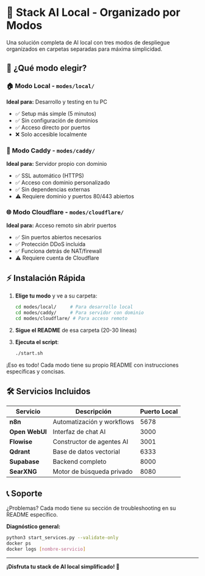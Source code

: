 # 🚀 Stack AI Local - Organizado por Modos

Una solución completa de AI local con tres modos de despliegue organizados en carpetas separadas para máxima simplicidad.

## 🎯 ¿Qué modo elegir?

### 🏠 **Modo Local** - `modes/local/`
**Ideal para:** Desarrollo y testing en tu PC
- ✅ Setup más simple (5 minutos)
- ✅ Sin configuración de dominios
- ✅ Acceso directo por puertos
- ❌ Solo accesible localmente

### 🔐 **Modo Caddy** - `modes/caddy/`
**Ideal para:** Servidor propio con dominio
- ✅ SSL automático (HTTPS)
- ✅ Acceso con dominio personalizado
- ✅ Sin dependencias externas
- ⚠️ Requiere dominio y puertos 80/443 abiertos

### 🌐 **Modo Cloudflare** - `modes/cloudflare/`
**Ideal para:** Acceso remoto sin abrir puertos
- ✅ Sin puertos abiertos necesarios
- ✅ Protección DDoS incluida
- ✅ Funciona detrás de NAT/firewall
- ⚠️ Requiere cuenta de Cloudflare

## ⚡ Instalación Rápida

1. **Elige tu modo** y ve a su carpeta:
   ```bash
   cd modes/local/     # Para desarrollo local
   cd modes/caddy/     # Para servidor con dominio
   cd modes/cloudflare/ # Para acceso remoto
   ```

2. **Sigue el README** de esa carpeta (20-30 líneas)

3. **Ejecuta el script**:
   ```bash
   ./start.sh
   ```

¡Eso es todo! Cada modo tiene su propio README con instrucciones específicas y concisas.

## 🛠️ Servicios Incluidos

| Servicio | Descripción | Puerto Local |
|----------|-------------|--------------|
| **n8n** | Automatización y workflows | 5678 |
| **Open WebUI** | Interfaz de chat AI | 3000 |
| **Flowise** | Constructor de agentes AI | 3001 |
| **Qdrant** | Base de datos vectorial | 6333 |
| **Supabase** | Backend completo | 8000 |
| **SearXNG** | Motor de búsqueda privado | 8080 |

## 📞 Soporte

¿Problemas? Cada modo tiene su sección de troubleshooting en su README específico.

**Diagnóstico general:**
```bash
python3 start_services.py --validate-only
docker ps
docker logs [nombre-servicio]
```

---

**¡Disfruta tu stack de AI local simplificado! 🚀**
